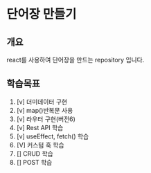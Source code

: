 # 단어장 만들기 
## 개요
react를 사용하여 단어장을 만드는 repository 입니다.
## 학습목표
1. [v] 더미데이터 구현
2. [v] map()반복문 사용
3. [v] 라우터 구현(버전6)
4. [v] Rest API 학습
5. [v] useEffect, fetch() 학습
6. [V] 커스텀 훅 학습
7. [] CRUD 학습
8. [] POST 학습
